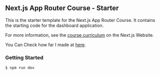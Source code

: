 ## Next.js App Router Course - Starter

This is the starter template for the Next.js App Router Course. It contains the starting code for the dashboard application.

For more information, see the [course curriculum](https://nextjs.org/learn) on the Next.js Website.


You Can Check how far I made at [here](https://nextjs-dashboard-omega-ten-25.vercel.app/).

### Getting Started
```shell
$ npm run dev
```


